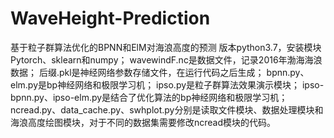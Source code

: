 # WaveHeight-Prediction
基于粒子群算法优化的BPNN和ElM对海浪高度的预测
版本python3.7，安装模块Pytorch、sklearn和numpy；
wavewindF.nc是数据文件，记录2016年渤海海浪数据；
后缀.pkl是神经网络参数存储文件，在运行代码之后生成；
bpnn.py、elm.py是bp神经网络和极限学习机；
ipso.py是粒子群算法效果演示模块；
ipso-bpnn.py、ipso-elm.py是结合了优化算法的bp神经网络和极限学习机；
ncread.py、data_cache.py、swhplot.py分别是读取文件模块、数据处理模块和海浪高度绘图模块，对于不同的数据集需要修改ncread模块的代码。
